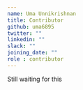 ```yaml
---
name: Uma Unnikrishnan
title: Contributor
github: uma6895
twitter: ""
linkedin: ""
slack: ""
joining_date: ""
role : contributor
---
```


Still waiting for this
